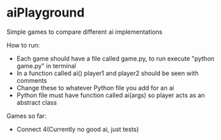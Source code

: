 # aiPlayground

Simple games to compare different ai implementations

How to run:
 - Each game should have a file called game.py, to run execute "python game.py" in terminal
 - In a function called ai() player1 and player2 should be seen with comments
 - Change these to whatever Python file you add for an ai
 - Python file must have function called ai(args) so player acts as an abstract class

Games so far:
 - Connect 4(Currently no good ai, just tests)
